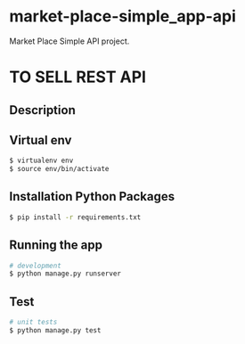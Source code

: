 # market-place-simple_app-api
Market Place Simple API project.
# TO SELL REST API
## Description


## Virtual env
```bash
$ virtualenv env
$ source env/bin/activate
```

## Installation Python Packages

```bash
$ pip install -r requirements.txt
```

## Running the app

```bash
# development
$ python manage.py runserver
```

## Test

```bash
# unit tests
$ python manage.py test
```
